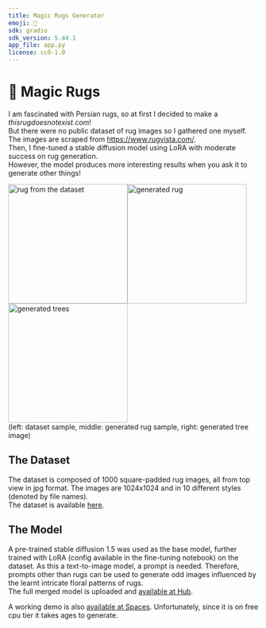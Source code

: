 ```yaml
---
title: Magic Rugs Generator
emoji: 🧿
sdk: gradio
sdk_version: 5.44.1
app_file: app.py
license: cc0-1.0
---
```


# 🧿 Magic Rugs
I am fascinated with Persian rugs, so at first I decided to make a _thisrugdoesnotexist.com_!  
But there were no public dataset of rug images so I gathered one myself. The images are scraped from https://www.rugvista.com/.  
Then, I fine-tuned a stable diffusion model using LoRA with moderate success on rug generation.  
However, the model produces more interesting results when you ask it to generate other things!

<img src="https://media.githubusercontent.com/media/kianelbo/magic-rugs/refs/heads/main/samples/rug_dataset.jpg" alt="rug from the dataset" width="240"/><img src="https://media.githubusercontent.com/media/kianelbo/magic-rugs/refs/heads/main/samples/rug_generated.jpg" alt="generated rug" width="240"/><img src="https://media.githubusercontent.com/media/kianelbo/magic-rugs/refs/heads/main/samples/trees.jpg" alt="generated trees" width="240"/>  
(left: dataset sample, middle: generated rug sample, right: generated tree image)

## The Dataset
The dataset is composed of 1000 square-padded rug images, all from top view in jpg format. The images are 1024x1024 and in 10 different styles (denoted by file names).  
The dataset is available [here](https://www.kaggle.com/datasets/kianeliasi/oriental-rug-images).

## The Model
A pre-trained stable diffusion 1.5 was used as the base model, further trained with LoRA (config available in the fine-tuning notebook) on the dataset. As this a text-to-image model, a prompt is needed. Therefore, prompts other than rugs can be used to generate odd images influenced by the learnt intricate floral patterns of rugs.  
The full merged model is uploaded and [available at Hub](https://huggingface.co/kianelbo/magic-rugs-sd15).

A working demo is also [available at Spaces](https://huggingface.co/spaces/kianelbo/magic-rugs-generator). Unfortunately, since it is on free cpu tier it takes ages to generate.
